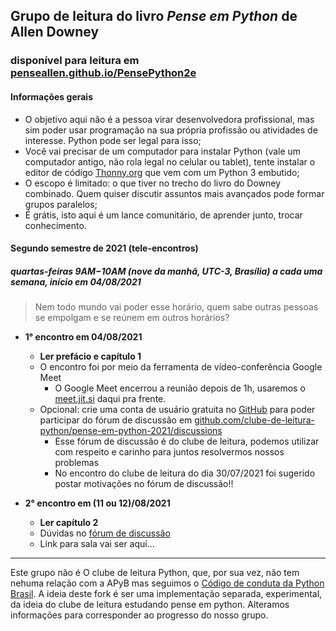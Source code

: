 ## Grupo de leitura do livro _Pense em Python_ de Allen Downey 
### disponível para leitura em [penseallen.github.io/PensePython2e](https://penseallen.github.io/PensePython2e/)

#### Informações gerais
- O objetivo aqui não é a pessoa virar desenvolvedora profissional, mas sim poder usar programação na sua própria profissão ou atividades de interesse. Python pode ser legal para isso;
- Você vai precisar de um computador para instalar Python (vale um computador antigo, não rola legal no celular ou tablet), tente instalar o editor de código [Thonny.org](https://thonny.org) que vem com um Python 3 embutido;
- O escopo é limitado: o que tiver no trecho do livro do Downey combinado. Quem quiser discutir assuntos mais avançados pode formar grupos paralelos;
- É grátis, isto aqui é um lance comunitário, de aprender junto, trocar conhecimento.

#### Segundo semestre de 2021 (tele-encontros)
##### quartas-feiras **9AM−10AM** (nove da manhã, UTC-3, Brasília) **a cada uma semana**, início em 04/08/2021

> Nem todo mundo vai poder esse horário, quem sabe outras pessoas se empolgam e se reúnem em outros horários?

- **1° encontro em 04/08/2021**
  - **Ler prefácio e capítulo 1**
  - O encontro foi por meio da ferramenta de vídeo-conferência Google Meet
    - O Google Meet encerrou a reunião depois de 1h, usaremos o [meet.jit.si](https://meet.jit.si) daqui pra frente.
  - Opcional: crie uma conta de usuário gratuita no [GitHub](https://github.com/signup) para poder participar do fórum de discussão em [github.com/clube-de-leitura-python/pense-em-python-2021/discussions](https://github.com/clube-de-leitura-python/pense-em-python-2021/discussions)
    - Esse fórum de discussão é do clube de leitura, podemos utilizar com respeito e carinho para juntos resolvermos nossos problemas
    - No encontro do clube de leitura do dia 30/07/2021 foi sugerido postar motivações no fórum de discussão!!
    
- **2° encontro em (11 ou 12)/08/2021**
  - **Ler capítulo 2**
  - Dúvidas no [fórum de discussão](https://github.com/clube-de-leitura-python/pense-em-python-2021/discussions)
  - Link para sala vai ser aqui... 

---

Este grupo não é O clube de leitura Python, que, por sua vez, não tem nehuma relação com a APyB mas seguimos o [Código de conduta da Python Brasil](https://python.org.br/cdc/). A ideia deste fork é ser uma implementação separada, experimental, da ideia do clube de leitura estudando pense em python. Alteramos informações para corresponder ao progresso do nosso grupo.
